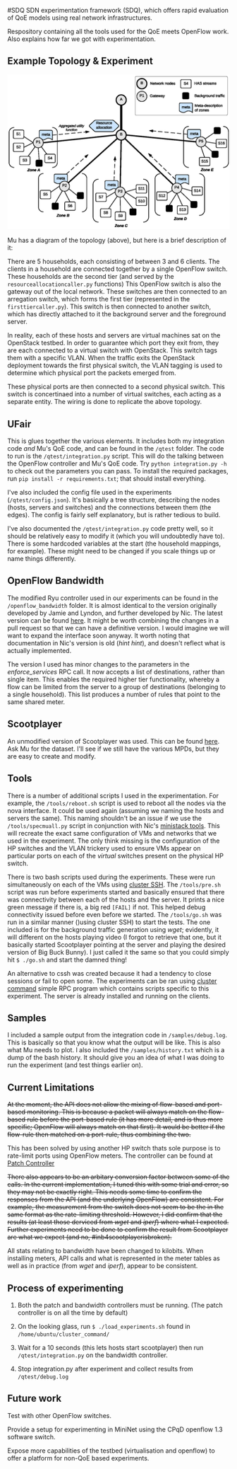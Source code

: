 #SDQ
SDN experimentation framework (SDQ), which offers rapid evaluation of QoE models using real network infrastructures.


Respository containing all the tools used for the QoE meets OpenFlow work. Also explains how far we got with experimentation.

Example Topology & Experiment
--------

<img src=qtest/2tierdigram.png width=600  />

Mu has a diagram of the topology (above), but here is a brief description of it:

There are 5 households, each consisting of between 3 and 6 clients. The clients in a household are connected together by a single OpenFlow switch. These households are the second tier (and served by the ```resourceallocationcaller.py``` functions) This OpenFlow switch is also the gateway out of the local network. These switches are then connected to an arregation switch, which forms the first tier (represented in the ```firsttiercaller.py```). This switch is then connected to another switch, which has directly attached to it the background server and the foreground server.

In reality, each of these hosts and servers are virtual machines sat on the OpenStack testbed. In order to guarantee which port they exit from, they are each connected to a virtual switch with OpenStack. This switch tags them with a specific VLAN. When the traffic exits the OpenStack deployment towards the first physical switch, the VLAN tagging is used to determine which physical port the packets emerged from. 

These physical ports are then connected to a second physical switch. This switch is concertinaed into a number of virtual switches, each acting as a separate entity. The wiring is done to replicate the above topology.

UFair
-----
This is glues together the various elements. It includes both my integration code *and* Mu's QoE code, and can be found in the ```/qtest``` folder. The code to run is the ```/qtest/integration.py``` script. This will do the talking between the OpenFlow controller and Mu's QoE code. Try ```python integration.py -h``` to check out the parameters you can pass. To install the required packages, run ```pip install -r requirements.txt```; that should install everything. 

I've also included the config file used in the experiments (```/qtest/config.json```). It's basically a tree structure, describing the nodes (hosts, servers and switches) and the connections between them (the edges). The config is fairly self explanatory, but is rather tedious to build. 

I've also documented the ```/qtest/integration.py``` code pretty well, so it should be relatively easy to modify it (which you will undoubtedly have to). There is some hardcoded variables at the start (the household mappings, for example). These might need to be changed if you scale things up or name things differently.

OpenFlow Bandwidth
------------------

The modified Ryu controller used in our experiments can be found in the ```/openflow_bandwidth``` folder. It is almost identical to the version originally developed by Jamie and Lyndon, and further developed by Nic. The latest version can be found [here](https://github.com/hdb3/openflow_bandwidth). It might be worth combining the changes in a pull request so that we can have a definitive version. I would imagine we will want to expand the interface soon anyway. It worth noting that documentation in Nic's version is old (*hint hint*), and doesn't reflect what is actually implemented.

The version I used has minor changes to the parameters in the *enforce_services* RPC call. It now accepts a list of destinations, rather than single item. This enables the required higher tier functionality, whereby a flow can be limited from the server to a group of destinations (belonging to a single household). This list produces a number of rules that point to the same shared meter.

Scootplayer
-----------
An unmodified version of Scootplayer was used. This can be found [here](https://github.com/broadbent/scootplayer). Ask Mu for the dataset. I'll see if we still have the various MPDs, but they are easy to create and modify.

Tools
-----

There is a number of additional scripts I used in the experimentation. For example, the ```/tools/reboot.sh``` script is used to reboot all the nodes via the nova interface. It could be used again (assuming we naming the hosts and servers the same). This naming shouldn't be an issue if we use the ```/tools/specmuall.py``` script in conjunction with Nic's [ministack tools](https://github.com/hdb3/ministack). This will recreate the exact same configuration of VMs and networks that we used in the experiment. The only think missing is the configuration of the HP switches and the VLAN trickery used to ensure VMs appear on particular ports on each of the *virtual* switches present on the physical HP switch.

There is two bash scripts used during the experiments. These were run simultaneously on each of the VMs using [cluster SSH](http://bit.ly/1dKcMNz). The ```/tools/pre.sh``` script was run before experiments started and basically ensured that there was connectivity between each of the hosts and the server. It prints a nice green message if there is, a big red ```[FAIL]``` if not. This helped debug connectivity issued before even before we started. The ```/tools/go.sh``` was run in a similar manner ()using cluster SSH) to start the tests. The one included is for the background traffic generation using *wget*; evidently, it will different on the hosts playing video (I forgot to retrieve that one, but it basically started Scootplayer pointing at the server and playing the desired version of Big Buck Bunny). I just called it the same so that you could simply hit ```$ ./go.sh``` and start the damned thing!

An alternative to cssh was created because it had a tendency to close sessions or fail to open some. The experiments can be ran using [cluster command](https://github.com/lyndon160/cluster_command) simple RPC program which contains scripts specific to this experiment. The server is already installed and running on the clients.


Samples
-------

I included  a sample output from the integration code in ```/samples/debug.log```. This is basically so that you know what the output will be like. This is also what Mu needs to plot. I also included the ```/samples/history.txt``` which is a dump of the bash history. It should give you an idea of what I was doing to run the experiment (and test things earlier on).

Current Limitations
-------------------
~~At the moment, the API does not allow the mixing of flow-based and port-based monitoring. This is because a packet will always match on the flow-based rule before the port-based rule (it has more detail, and is thus more specific; OpenFlow will always match on that first). It would be better if the flow-rule then matched on a port-rule, thus combining the two.~~

This has been solved by using another HP switch thats sole purpose is to rate-limit ports using OpenFlow meters. The controller can be found at [Patch Controller](https://github.com/lyndon160/Patch-Controller.git)


~~There also appears to be an arbitary conversion factor between some of the calls. In the current implementation, I tuned this with some trial and error, so they may not be exactly right. This needs some time to confirm the responses from the API (and the underlying OpenFlow) are consistent. For example, the measurement from the switch does not seem to be the in the same format as the rate-limiting threshold. However, I did confirm that the results (at least those derviced from *wget* and *iperf*) where what I expected. Further experiments need to be done to confirm the result from Scootplayer are what we expect (and no, #inb4scootplayerisbroken).~~

All stats relating to bandwidth have been changed to kilobits. When installing meters, API calls and what is represented in the meter tables as well as in practice (from *wget* and *iperf*), appear to be consistent.

Process of experimenting
---------------------
1) Both the patch and bandwidth controllers must be running. (The patch controller is on all the time by default)

2) On the looking glass, run ```$ ./load_experiments.sh``` found in ```/home/ubuntu/cluster_command/```

3) Wait for a 10 seconds (this lets hosts start scootplayer) then run ```/qtest/integration.py``` on the bandwidth controller.

4) Stop integration.py after experiment and collect results from ```/qtest/debug.log```


Future work
---------------------
Test with other OpenFlow switches.

Provide a setup for experimenting in MiniNet using the CPqD openflow 1.3 software switch.

Expose more capabilities of the testbed (virtualisation and openflow) to offer a platform for non-QoE based experiments.




